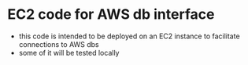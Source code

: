 # EC2 code for AWS db interface
- this code is intended to be deployed on an EC2 instance to facilitate connections to AWS dbs
- some of it will be tested locally


